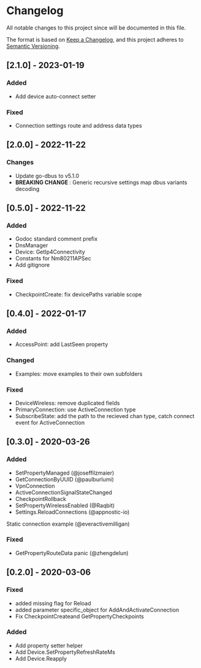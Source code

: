 # Changelog

All notable changes to this project since will be documented in this file.

The format is based on [Keep a Changelog](https://keepachangelog.com/en/1.0.0/),
and this project adheres to [Semantic Versioning](https://semver.org/spec/v2.0.0.html).

## [2.1.0] - 2023-01-19

### Added

- Add device auto-connect setter

### Fixed

- Connection settings route and address data types

## [2.0.0] - 2022-11-22

### Changes

- Update go-dbus to v5.1.0
- **BREAKING CHANGE** : Generic recursive settings map dbus variants decoding

## [0.5.0] - 2022-11-22

### Added

- Godoc standard comment prefix
- DnsManager
- Device: GetIp4Connectivity
- Constants for Nm80211APSec
- Add gitignore

### Fixed

- CheckpointCreate: fix devicePaths variable scope

## [0.4.0] - 2022-01-17

### Added

- AccessPoint: add LastSeen property

### Changed

- Examples: move examples to their own subfolders

### Fixed

- DeviceWireless: remove duplicated fields
- PrimaryConnection: use ActiveConnection type
- SubscribeState: add the path to the recieved chan type, catch connect event for ActiveConnection

## [0.3.0] - 2020-03-26

### Added

- SetPropertyManaged (@joseffilzmaier)
- GetConnectionByUUID (@paulburlumi)
- VpnConnection
- ActiveConnectionSignalStateChanged
- CheckpointRollback
- SetPropertyWirelessEnabled (@Raqbit)
- Settings.ReloadConnections (@appnostic-io)

Static connection example (@everactivemilligan)

### Fixed

- GetPropertyRouteData panic (@zhengdelun)

## [0.2.0] - 2020-03-06

### Fixed

- added missing flag for Reload
- added parameter specific_object for AddAndActivateConnection
- Fix CheckpointCreateand GetPropertyCheckpoints

### Added

- Add property setter helper
- Add Device.SetPropertyRefreshRateMs
- Add Device.Reapply